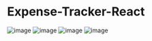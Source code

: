 # Expense-Tracker-React

![image](https://user-images.githubusercontent.com/72870423/205862127-f37b9585-4582-4449-a75b-08165dbaa78c.png)
![image](https://user-images.githubusercontent.com/72870423/205861404-30e519ec-1a9c-410a-8249-8d2b947df66a.png)
![image](https://user-images.githubusercontent.com/72870423/205861556-93b3c261-9740-4dfc-bae2-844874d4b47a.png)
![image](https://user-images.githubusercontent.com/72870423/205861773-c11e8637-1c61-41db-9e66-b87224539adc.png)

